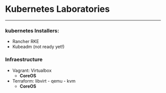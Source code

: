 # Kubernetes Laboratories

* * *

### kubernetes Installers:

-   Rancher RKE
-   Kubeadm (not ready yet!)

### Infraestructure

-   Vagrant: Virtualbox
    -   **CoreOS**
-   Terraform: libvirt - qemu - kvm
    -   **CoreOS**
